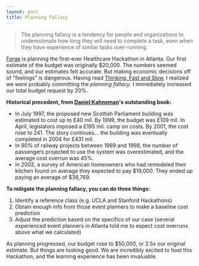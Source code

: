 ```yaml
---
layout: post
title: Planning fallacy
---
```


>The planning fallacy is a tendency for people and organizations to underestimate how long they will need to complete a task, even when they have experience of similar tasks over-running.

[Forge](http://www.forgeatl.com) is planning the first-ever Healthcare Hackathon in Atlanta. Our first estimate of the budget was originally $20,000. The numbers seemed sound, and our estimates felt accurate. But making economic decisions off of "feelings" is dangerous. Having read [Thinking, Fast and Slow](http://www.amazon.com/Thinking-Fast-Slow-Daniel-Kahneman/dp/0374533555/ref=sr_1_1?ie=UTF8&qid=1402674266&sr=8-1&keywords=thinking+fast+and+slow), I realized we were probably committing the *planning fallacy*. I immediately increased our total budget request by 20%.

**Historical precedent, from [Daniel Kahneman](https://en.wikipedia.org/wiki/Daniel_Kahneman)'s outstanding book:**

* In July 1997, the proposed new Scottish Parliament building was estimated to cost up to £40 mil. By 1999, the budget was £109 mil. In April, legislators imposed a £195 mil. camp on costs. By 2001, the cost rose to 241. The story continues... the building was eventually completed in 2004 for £431 mil.
* In 90% of railway projects between 1969 and 1998, the number of passengers projected to use the system was overestimated, and the average cost overrun was 45%.
* In 2002, a survey of American homeowners who had remodeled their kitchen found on average they expected to pay $19,000. They ended up paying an average of $38,769.

**To mitigate the planning fallacy, you can do three things:**

1. Identify a reference class (e.g. UCLA and Stanford Hackathons)
2. Obtain enough info from those event planners to make a baseline cost prediction
3. Adjust the prediction based on the specifics of our case (several experienced event planners in Atlanta told me to expect cost overruns above what we calculated)

As planning progressed, our budget rose to $50,000, or 2.5x our original estimate. But things are looking good. We are incredibly excited to host this Hackathon, and the learning experience has been invaluable.